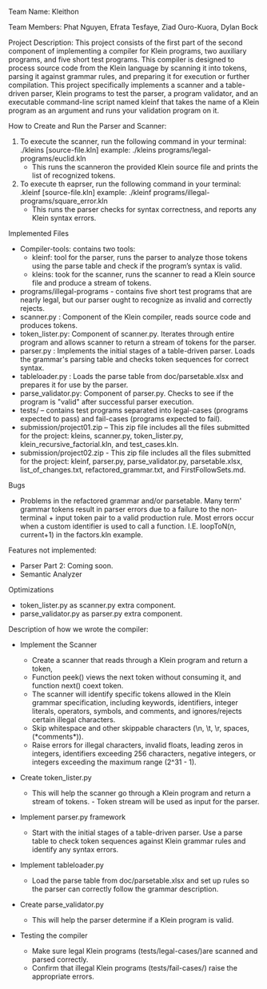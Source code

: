 Team Name: Kleithon

Team Members: Phat Nguyen, Efrata Tesfaye, Ziad Ouro-Kuora, Dylan Bock

Project Description:
This project consists of the first part of the second component of implementing a compiler for Klein programs, two auxiliary programs, and five short test programs. This compiler is designed to process source code from the Klein language by scanning it into tokens, parsing it against grammar rules, and preparing it for execution or further compilation. This project specifically implements a scanner and a table-driven parser, Klein programs to test the parser, a program validator, and an executable command-line script named kleinf that takes the name of a Klein program as an argument and runs your validation program on it.

How to Create and Run the Parser and Scanner:
1. To execute the scanner, run the following command in your terminal:
     ./kleins [source-file.kln]
     example: ./kleins programs/legal-programs/euclid.kln
     - This runs the scanneron the provided Klein source file and prints the list of recognized tokens.
2. To execute th eaprser, run the following command in your terminal:
     .kleinf [source-file.kln]
     example: ./kleinf programs/illegal-programs/square_error.kln
     - This runs the parser checks for syntax correctness, and reports any Klein syntax errors.


Implemented Files
- Compiler-tools: contains two tools:
     - kleinf: tool for the parser, runs the parser to analyze those tokens using the parse table and check if the program’s syntax is valid.
     - kleins: took for the scanner, runs the scanner to read a Klein source file and produce a stream of tokens.
- programs/illegal-programs - contains five short test programs that are nearly legal, but our parser ought to recognize as invalid and correctly rejects. 
- scanner.py : Component of the Klein compiler, reads source code and produces tokens.
- token_lister.py: Component of scanner.py. Iterates through entire program and allows scanner to return a stream of tokens for the parser.
- parser.py : Implements the initial stages of a table-driven parser. Loads the grammar's parsing table and checks token sequences for correct syntax.
- tableloader.py : Loads the parse table from doc/parsetable.xlsx and prepares it for use by the parser.
- parse_validator.py: Component of parser.py. Checks to see if the program is "valid" after successful parser execution.  
- tests/ – contains test programs separated into legal-cases (programs expected to pass) and fail-cases (programs expected to fail).
- submission/project01.zip – This zip file includes all the files submitted for the project: kleins, scanner.py, token_lister.py, klein_recursive_factorial.kln, and test_cases.kln.
- submission/project02.zip - This zip file includes all the files submitted for the project: kleinf, parser.py, parse_validator.py, parsetable.xlsx, list_of_changes.txt, refactored_grammar.txt, and FirstFollowSets.md. 


Bugs
- Problems in the refactored grammar and/or parsetable. Many term' grammar tokens result in parser errors due to a failure to the non-terminal + input token pair to a valid production rule. Most errors occur when a custom identifier is used to call a function. I.E. loopToN(n, current+1) in the factors.kln example. 

Features not implemented:
- Parser Part 2: Coming soon.
- Semantic Analyzer

Optimizations
- token_lister.py as scanner.py extra component.
- parse_validator.py as parser.py extra component.


Description of how we wrote the compiler:

- Implement the Scanner
     - Create a scanner that reads through a Klein program and return a token, 
     - Function peek() views the next token without consuming it, and function next() coext token. 
     - The scanner will identify specific tokens allowed in the Klein grammar specification, including keywords, identifiers, integer literals, operators, symbols, and comments, and ignores/rejects certain illegal characters.
     - Skip whitespace and other skippable characters (\n, \t, \r, spaces, (\*comments*)).
     - Raise errors for illegal characters, invalid floats, leading zeros in integers, identifiers exceeding 256 characters, negative integers, or integers exceeding the maximum range (2^31 - 1).

- Create token_lister.py 
     - This will help the scanner go through a Klein program and return a stream of tokens. - Token stream will be used as input for the parser.

- Implement parser.py framework
     - Start with the initial stages of a table-driven parser. Use a parse table to check token sequences against Klein grammar rules and identify any syntax errors.

- Implement tableloader.py
     - Load the parse table from doc/parsetable.xlsx and set up rules so the parser can correctly follow the grammar description.
       
- Create parse_validator.py
     - This will help the parser determine if a Klein program is valid.
       
- Testing the compiler
     - Make sure legal Klein programs (tests/legal-cases/)are scanned and parsed correctly.
     - Confirm that illegal Klein programs (tests/fail-cases/) raise the appropriate errors.